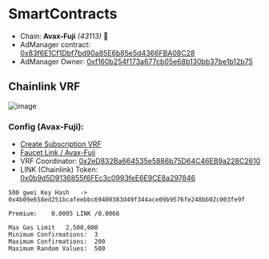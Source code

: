 # SmartContracts

- Chain: **Avax-Fuji** _(43113)_ 🏮
- AdManager contract: [0x83f6E1Cf1Dbf7bd90a85E6b85e5d4366FBA08C28](https://testnet.snowtrace.dev/address/0x83f6E1Cf1Dbf7bd90a85E6b85e5d4366FBA08C28)
- AdManager Owner: [0xf160b254f173a677cb05e68b130bb37be1b12b75](https://testnet.snowtrace.dev/address/0xf160b254f173a677cb05e68b130bb37be1b12b75)


## Chainlink VRF

  
![image](https://github.com/SW-SignWise/SmartContracts/assets/102038261/d8f53177-db15-4ffe-98f4-52be4fd43924)

### Config (Avax-Fuji):


- [Create Subscription VRF](https://vrf.chain.link/)
- [Faucet Link / Avax-Fuji](https://faucets.chain.link/fuji)
- VRF Coordinator: [0x2eD832Ba664535e5886b75D64C46EB9a228C2610](https://testnet.snowtrace.dev/address/0x2eD832Ba664535e5886b75D64C46EB9a228C2610)
- LINK (Chainlink) Token: [0x0b9d5D9136855f6FEc3c0993feE6E9CE8a297846](https://testnet.snowtrace.dev/address/0x0b9d5D9136855f6FEc3c0993feE6E9CE8a297846)

```
500 gwei Key Hash	-> 0x4b09e658ed251bcafeebbc69400383d49f344ace09b9576fe248bb02c003fe9f

Premium:	0.0005 LINK /0.0066

Max Gas Limit	2,500,000
Minimum Confirmations:	3
Maximum Confirmations:	200
Maximum Random Values:	500
```

